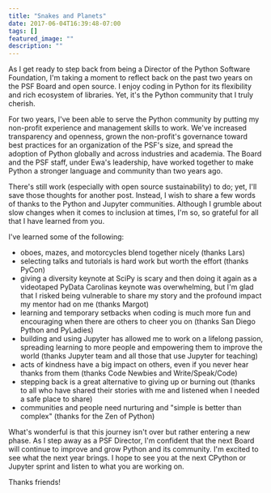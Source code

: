 ```yaml
---
title: "Snakes and Planets"
date: 2017-06-04T16:39:48-07:00
tags: []
featured_image: ""
description: ""
---
```


As I get ready to step back from being a Director of the Python Software
Foundation, I'm taking a moment to reflect back on the past two years on the
PSF Board and open source. I enjoy coding in Python for its flexibility and
rich ecosystem of libraries. Yet, it's the Python community that I truly
cherish.

For two years, I've been able to serve the Python community by putting my non-profit
experience and management skills to work. We've increased transparency and openness,
grown the non-profit's governance toward best practices for an organization of
the PSF's size, and spread the adoption of Python globally and across
industries and academia. The Board and the PSF staff, under Ewa's leadership,
have worked together to make Python a stronger language and community than two
years ago.

There's still work (especially with open source sustainability) to do; yet,
I'll save those thoughts for another post. Instead, I wish to share a few words
of thanks to the Python and Jupyter communities. Although I grumble about
slow changes when it comes to inclusion at times, I'm so, so grateful for all
that I have learned from you.

I've learned some of the following:

- oboes, mazes, and motorcycles blend together nicely (thanks Lars)
- selecting talks and tutorials is hard work but worth the effort (thanks PyCon)
- giving a diversity keynote at SciPy is scary and then doing it again as a
  videotaped PyData Carolinas keynote was overwhelming, but I'm glad that I risked
  being vulnerable to share my story and the profound impact my mentor had on me
  (thanks Margot)
- learning and temporary setbacks when coding is much more fun and encouraging
  when there are others to cheer you on (thanks San Diego Python and PyLadies)
- building and using Jupyter has allowed me to work on a lifelong passion,
  spreading learning to more people and empowering them to improve the world
  (thanks Jupyter team and all those that use Jupyter for teaching)
- acts of kindness have a big impact on others, even if you never hear thanks
  from them (thanks Code Newbies and Write/Speak/Code)
- stepping back is a great alternative to giving up or burning out (thanks to
  all who have shared their stories with me and listened when I needed a safe
  place to share)
- communities and people need nurturing and "simple is better than complex"
  (thanks for the Zen of Python)

What's wonderful is that this journey isn't over but rather entering a new phase.
As I step away as a PSF Director, I'm confident that the next Board will continue
to improve and grow Python and its community. I'm excited to see what the next
year brings. I hope to see you at the next CPython or Jupyter sprint and listen
to what you are working on.

Thanks friends!
